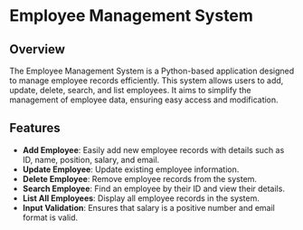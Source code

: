# Employee Management System

## Overview
The Employee Management System is a Python-based application designed to manage employee records efficiently.
This system allows users to add, update, delete, search, and list employees. 
It aims to simplify the management of employee data, ensuring easy access and modification.

## Features
- **Add Employee**: Easily add new employee records with details such as ID, name, position, salary, and email.
- **Update Employee**: Update existing employee information.
- **Delete Employee**: Remove employee records from the system.
- **Search Employee**: Find an employee by their ID and view their details.
- **List All Employees**: Display all employee records in the system.
- **Input Validation**: Ensures that salary is a positive number and email format is valid.
